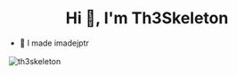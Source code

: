 <h1 align="center">Hi 👋, I'm Th3Skeleton</h1>

- 🔭 I made imadejptr

<p>&nbsp;<img align="center" src="https://github-readme-stats.vercel.app/api?username=Th3Skeleton&show_icons=true&locale=en" alt="th3skeleton" /></p>
